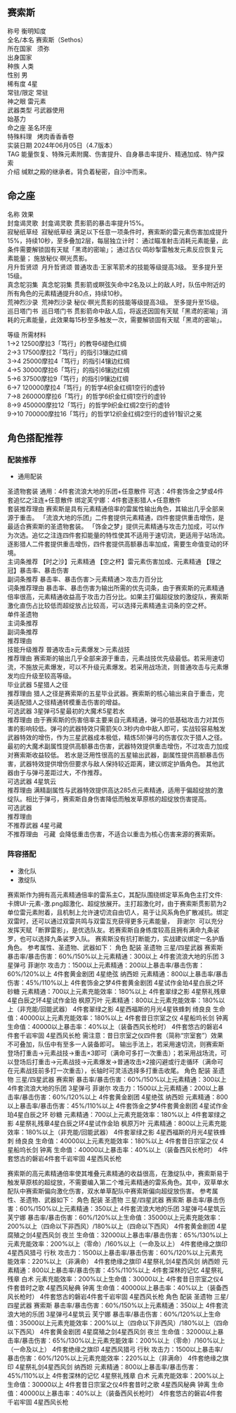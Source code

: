 赛索斯
---

  
称号 衡明知度  
全名/本名 赛索斯（Sethos）  
所在国家   须弥    
出身国家  
种族 人类  
性别 男  
稀有度 4星  
常驻/限定 常驻  
神之眼 雷元素  
武器类型 弓武器使用  
始基力  
命之座 圣名环座  
特殊料理   烤肉香香香卷    
实装日期 2024年06月05日（4.7版本）  
TAG 能量恢复、特殊元素附魔、伤害提升、自身暴击率提升、精通加成、特产探索  
介绍 缄默之殿的继承者。背负着秘密，自沙中而来。

  

  

  

  

命之座
---

  
名称 效果  
封龛谒灵歌  封龛谒灵歌 贯影箭的暴击率提升15%。  
寂秘纸草经  寂秘纸草经 满足以下任意一项条件时，赛索斯的雷元素伤害加成提升15%，持续10秒，至多叠加2层，每层独立计时： 通过瞄准射击消耗元素能量，此条件需要解锁固有天赋「黑鸢的密喻」； 通过古仪·鸣砂掣雷触发元素反应恢复元素能量； 施放秘仪·瞑光贯影。  
月升哲贤颂  月升哲贤颂 普通攻击·王家苇箭术的技能等级提高3级。 至多提升至15级。  
真念鸵羽集  真念鸵羽集 贯影箭或瞑弦矢命中2名及以上的敌人时，队伍中附近的所有角色的元素精通提升80点，持续10秒。  
荒神烈沙录  荒神烈沙录 秘仪·瞑光贯影的技能等级提高3级。 至多提升至15级。  
巡日塔门书  巡日塔门书 贯影箭命中敌人后，将返还因固有天赋「黑鸢的密喻」消耗的元素能量，此效果每15秒至多触发一次，需要解锁固有天赋「黑鸢的密喻」。

  

  
等级 所需材料  
1→2 12500摩拉3「笃行」的教导6褪色红绸  
2→3 17500摩拉2「笃行」的指引3镶边红绸  
3→4 25000摩拉4「笃行」的指引4镶边红绸  
4→5 30000摩拉6「笃行」的指引6镶边红绸  
5→6 37500摩拉9「笃行」的指引9镶边红绸  
6→7 120000摩拉4「笃行」的哲学4织金红绸1空行的虚铃  
7→8 260000摩拉6「笃行」的哲学6织金红绸1空行的虚铃  
8→9 450000摩拉12「笃行」的哲学9织金红绸2空行的虚铃  
9→10 700000摩拉16「笃行」的哲学12织金红绸2空行的虚铃1智识之冕

  

角色搭配推荐
------

### 配装推荐

*   通用配装

  
圣遗物套装 通用：4件套流浪大地的乐团+任意散件 可选：4件套饰金之梦或4件套追忆之注连+任意散件 绑定芙宁娜：4件套逐影猎人+任意散件  
套装推荐理由 赛索斯是具有元素精通倍率的雷属性输出角色，其输出几乎全部来源于重击。 「流浪大地的乐团」二件套提供元素精通，四件套提供重击增伤，是最适合赛索斯的圣遗物套装。 「饰金之梦」提供元素精通与攻击力加成，可以作为次选。追忆之注连四件套扣能量的特性使其不适用于速切流，更适用于站场流。 逐影猎人二件套提供重击增伤，四件套提供高额暴击率加成，需要生命值变动的环境。  
主词条推荐 【时之沙】元素精通 【空之杯】雷元素伤害加成、元素精通 【理之冠】暴击率、暴击伤害  
副词条推荐 暴击率、暴击伤害＞元素精通＞攻击力百分比  
词条推荐理由 暴击率、暴击伤害为输出所需的优先词条，由于赛索斯的元素精通倍率很高，元素精通收益高于攻击力百分比。如果主打偏超绽放的激绽队，赛索斯激化直伤占比较低而超绽放占比较高，可以选择元素精通主词条的空之杯。  
单件圣遗物  
主词条推荐  
副词条推荐  
推荐理由  
技能升级推荐 普通攻击≥元素爆发＞元素战技  
推荐理由 赛索斯的输出几乎全部来源于重击，元素战技优先级最低。若采用速切流，不施放元素爆发，可以不升级元素爆发。若采用战场流，则普通攻击与元素爆发均应升级至较高等级。  
毕业武器 5星猎人之径  
推荐理由 猎人之径是赛索斯的五星毕业武器。赛索斯的核心输出来自于重击，完美适配猎人之径精通转模重击伤害的增益。  
可选武器 3星弹弓5星最初的大魔术5星若水  
推荐理由 由于赛索斯的伤害倍率主要来自元素精通，弹弓的低基础攻击力对其伤害的影响较低。弹弓的武器特效只需箭矢0.3秒内命中敌人即可，实战较容易触发武器特效的增伤，作为三星武器成本极低，精炼5阶弹弓的伤害仅次于猎人之径。 最初的大魔术副属性提供高额暴击伤害，武器特效提供重击增伤，不过攻击力加成对赛索斯收益较低。 若水是泛用性很高的五星输出武器，副属性提供高额暴击伤害，武器特效提供增伤但要求与敌人保持较近距离，建议绑定护盾角色。 其他武器由于与弹弓差距过大，不作推荐。  
可选武器 4星筑云  
推荐理由 满精副属性与武器特效提供高达285点元素精通，适用于偏超绽放的激绽队。相比于弹弓，赛索斯自身伤害降低而触发草原核的超绽放伤害提高。  
可选武器  
推荐理由  
不推荐武器 4星弓藏  
不推荐理由   弓藏  会降低重击伤害，不适合以重击为核心伤害来源的赛索斯。

### 阵容搭配

  

*   激化队
*   激绽队

  
赛索斯作为拥有高元素精通倍率的雷系主C，其配队围绕绑定草系角色主打文件:卡牌UI-元素-激.png超激化、超绽放展开。主打超激化时，由于赛索斯贯影箭为2单位雷元素附着，且机制上允许速切流自由切人，易于让风系角色扩散减抗。绑定双雷时，还可以通过双雷共鸣与双雷互充获得更多元素能量，  菲谢尔  可以充分发挥天赋「断罪雷影」，是优选队友。若赛索斯自身练度较高且拥有满命九条裟罗，也可以选择九条裟罗入队。 赛索斯没有抗打断能力，实战建议绑定一名护盾角色。 参考属性、圣遗物、武器如下： 角色 配装 圣遗物 三星/四星武器 赛索斯 暴击率/暴击伤害：60%/150%以上元素精通：300以上 4件套流浪大地的乐团 3星弹弓 菲谢尔 攻击力：1500以上元素精通：200以上暴击率/暴击伤害：60%/120%以上 4件套黄金剧团 4星绝弦 纳西妲 元素精通：800以上暴击率/暴击伤害：45%/110%以上 4件套饰金之梦4件套黄金剧团 4星试作金珀4星白辰之环 砂糖 元素精通：700以上元素充能效率：180%以上 4件套翠绿之影 4星祭礼残章4星白辰之环4星试作金珀 枫原万叶 元素精通：800以上元素充能效率：180%以上（非充能/回能武器） 4件套翠绿之影 4星西福斯的月光4星铁蜂刺 绮良良 生命值：40000以上元素充能效率：180%以上 4件套昔日宗室之仪 4星船坞长剑 钟离 生命值：40000以上暴击率：40%以上（装备西风长枪时） 4件套悠古的磐岩4件套千岩牢固 4星西风长枪 需注意：昔日宗室之仪四件套（简称“宗室套”）效果不可叠加，队伍中有至多一人装备即可。 输出手法上，若采用速切流，则赛索斯登场打重击->元素战技->重击×3即可（满命可多打一次重击）；若采用战场流，可以登场后打重击->元素战技->元素爆发->普通攻击×2接闪避或行走循环（满命可在元素战技前多打一次重击），长轴时可灵活选择多打重击收尾。 角色 配装 圣遗物 三星/四星武器 赛索斯 暴击率/暴击伤害：60%/150%以上元素精通：300以上 4件套流浪大地的乐团 3星弹弓 菲谢尔 攻击力：1500以上元素精通：200以上暴击率/暴击伤害：60%/120%以上 4件套黄金剧团 4星绝弦 纳西妲 元素精通：800以上暴击率/暴击伤害：45%/110%以上 4件套饰金之梦4件套黄金剧团 4星试作金珀4星白辰之环 砂糖 元素精通：700以上元素充能效率：180%以上 4件套翠绿之影 4星祭礼残章4星白辰之环4星试作金珀 枫原万叶 元素精通：800以上元素充能效率：180%以上（非充能/回能武器） 4件套翠绿之影 4星西福斯的月光4星铁蜂刺 绮良良 生命值：40000以上元素充能效率：180%以上 4件套昔日宗室之仪 4星船坞长剑 钟离 生命值：40000以上暴击率：40%以上（装备西风长枪时） 4件套悠古的磐岩4件套千岩牢固 4星西风长枪

  
赛索斯的高元素精通倍率使其堆叠元素精通的收益很高，在激绽队中，赛索斯易于触发草原核的超绽放，不需要编入第二个堆元素精通的雷系角色。其中，双草单水配队中赛索斯偏向激化伤害，双水单草配队中赛索斯偏向超绽放伤害。 参考属性、圣遗物、武器如下： 角色 配装 圣遗物 三星/四星武器 赛索斯 暴击率/暴击伤害：60%/150%以上元素精通：350以上 4件套流浪大地的乐团 3星弹弓4星筑云 芙宁娜 暴击率/暴击伤害：60%/120%以上生命值：35000以上元素充能效率：200%以上（四命以下非西风）/180%以上（四命以下西风） 4件套黄金剧团 4星腐殖之剑4星西风剑 夜兰 生命值：32000以上暴击率/暴击伤害：65%/130%以上元素充能效率：200%以上（零命）/160%以上（一命及以上） 4件套绝缘之旗印 4星西风猎弓 行秋 攻击力：1500以上暴击率/暴击伤害：60%/120%以上元素充能效率：220%以上（非满命） 4件套绝缘之旗印 4星祭礼剑4星西风剑 纳西妲 元素精通：800以上暴击率/暴击伤害：45%/110%以上 4件套深林的记忆 4星祭礼残章 白术 元素充能效率：200%以上生命值：30000以上 4件套昔日宗室之仪4件套昔时之歌 4星西风秘典 钟离 生命值：40000以上暴击率：40%以上（装备西风长枪时） 4件套悠古的磐岩4件套千岩牢固 4星西风长枪 角色 配装 圣遗物 三星/四星武器 赛索斯 暴击率/暴击伤害：60%/150%以上元素精通：350以上 4件套流浪大地的乐团 3星弹弓4星筑云 芙宁娜 暴击率/暴击伤害：60%/120%以上生命值：35000以上元素充能效率：200%以上（四命以下非西风）/180%以上（四命以下西风） 4件套黄金剧团 4星腐殖之剑4星西风剑 夜兰 生命值：32000以上暴击率/暴击伤害：65%/130%以上元素充能效率：200%以上（零命）/160%以上（一命及以上） 4件套绝缘之旗印 4星西风猎弓 行秋 攻击力：1500以上暴击率/暴击伤害：60%/120%以上元素充能效率：220%以上（非满命） 4件套绝缘之旗印 4星祭礼剑4星西风剑 纳西妲 元素精通：800以上暴击率/暴击伤害：45%/110%以上 4件套深林的记忆 4星祭礼残章 白术 元素充能效率：200%以上生命值：30000以上 4件套昔日宗室之仪4件套昔时之歌 4星西风秘典 钟离 生命值：40000以上暴击率：40%以上（装备西风长枪时） 4件套悠古的磐岩4件套千岩牢固 4星西风长枪
